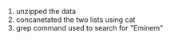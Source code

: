 1. unzipped the data
2. concanetated the two lists using cat
3. grep command used to search for "Eminem"